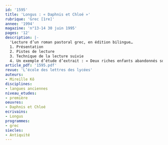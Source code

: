 ```yaml
---
id: '1595'
title: 'Longus : « Daphnis et Chloé »'
rubrique: 'Grec [1re]'
annee: '1994'
magazine: 'n°13-14 30 juin 1995'
pages: '12'
description: |-
  'Lecture d’un roman pastoral grec, en édition bilingue…
  1. Présentation
  2. Pistes de lecture
  3. Technique de la lecture suivie
  4. Un exemple d’étude d’extrait : « Deux riches enfants abandonnés sont protégés par les Nymphes »'
article_pdf: '1595.pdf'
revue: 'L’école des lettres des lycées'
auteurs:
- Mireille Kô
disciplines:
- langues anciennes
niveau_etudes:
- première
oeuvres:
- Daphnis et Chloé
ecrivains:
- Longus
programmes:
- grec
siecles:
- Antiquité
---
```

